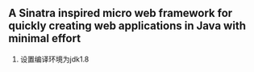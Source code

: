 A Sinatra inspired micro web framework for quickly creating web applications in Java with minimal effort
--------------------------
1. 设置编译环境为jdk1.8
